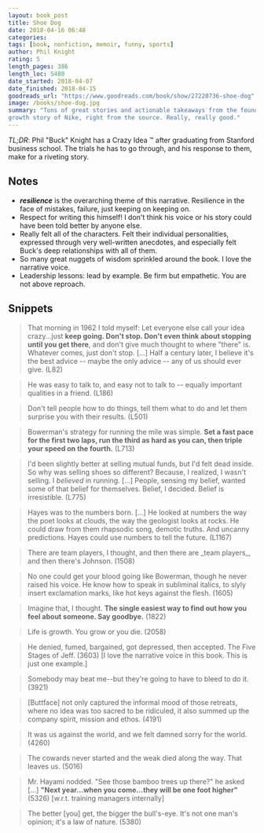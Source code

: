 ```yaml
---
layout: book_post
title: Shoe Dog
date: 2018-04-16 06:48
categories:
tags: [book, nonfiction, memoir, funny, sports]
author: Phil Knight
rating: 5
length_pages: 386
length_loc: 5480
date_started: 2018-04-07
date_finished: 2018-04-15
goodreads_url: "https://www.goodreads.com/book/show/27220736-shoe-dog"
image: /books/shoe-dog.jpg
summary: "Tons of great stories and actionable takeaways from the founding and
growth story of Nike, right from the source. Really, really good."
---
```


*TL;DR*: Phil "Buck" Knight has a Crazy Idea :tm: after graduating from
Stanford business school. The trials he has to go through, and his
response to them, make for a riveting story.

## Notes

* **_resilience_** is the overarching theme of this narrative.
  Resilience in the face of mistakes, failure, just keeping on keeping
  on.
* Respect for writing this himself! I don't think his voice or his story
  could have been told better by anyone else.
* Really felt all of the characters. Felt their individual
  personalities, expressed through very well-written anecdotes, and
  especially felt Buck's deep relationships with all of them.
* So many great nuggets of wisdom sprinkled around the book. I love the
  narrative voice.
* Leadership lessons: lead by example. Be firm but empathetic. You are
  not above reproach.

## Snippets

<blockquote>
  <p>
    That morning in 1962 I told myself: Let everyone else call your
    idea crazy...just <b>keep going. Don't stop. Don't even think about
    stopping until you get there</b>, and don't give much thought to where
    "there" is. Whatever comes, just don't stop. [...] Half a century
    later, I believe it's the best advice -- maybe the only advice --
    any of us should ever give. (L82)
  </p>
</blockquote>

<blockquote>
  <p>
    He was easy to talk to, and easy not to talk to -- equally important
    qualities in a friend. (L186)
  </p>
</blockquote>

<blockquote>
  <p>
    Don't tell people how to do things, tell them what to do and let
    them surprise you with their results. (L501)
  </p>
</blockquote>

<blockquote>
  <p>
    Bowerman's strategy for running the mile was simple. <b>Set a fast pace
    for the first two laps, run the third as hard as you can, then
    triple your speed on the fourth.</b> (L713)
  </p>
</blockquote>

<blockquote>
  <p>
    I'd been slightly better at selling mutual funds, but I'd felt dead
    inside. So why was selling shoes so different? Because, I realized,
    I wasn't selling. I <i>believed</i> in running. [...] People,
    sensing my belief, wanted some of that belief for themselves.
    Belief, I decided. Belief is irresistible. (L775)
  </p>
</blockquote>

<blockquote>
  <p>
    Hayes was to the numbers born. [...] He looked at numbers the way
    the poet looks at clouds, the way the geologist looks at rocks. He
    could draw from them rhapsodic song, demotic truths. And uncanny
    predictions. Hayes could use numbers to tell the future. (L1167)
  </p>
</blockquote>

<blockquote>
  <p>
    There are team players, I thought, and then there are _team players_,
    and then there's Johnson. (1508)
  </p>
</blockquote>

<blockquote>
  <p>
    No one could get your blood going like Bowerman, though he never
    raised his voice. He know how to speak in subliminal italics, to
    slyly insert exclamation marks, like hot keys against the flesh.
    (1605)
  </p>
</blockquote>

<blockquote>
  <p>
    Imagine that, I thought. <b>The single easiest way to find out how you
    feel about someone. Say goodbye.</b> (1822)
  </p>
</blockquote>

<blockquote>
  <p>
    Life is growth. You grow or you die. (2058)
  </p>
</blockquote>

<blockquote>
  <p>
    He denied, fumed, bargained, got depressed, then accepted. The Five
    Stages of Jeff. (3603) [I love the narrative voice in this book.
    This is just one example.]
  </p>
</blockquote>

<blockquote>
  <p>
    Somebody may beat me--but they're going to have to bleed to do it.
    (3921)
  </p>
</blockquote>

<blockquote>
  <p>
    [Buttface] not only captured the informal mood of those retreats,
    where no idea was too sacred to be ridiculed, it also summed up the
    company spirit, mission and ethos. (4191)
  </p>
</blockquote>

<blockquote>
  <p>
    It was us against the world, and we felt damned sorry for the world.
    (4260)
  </p>
</blockquote>

<blockquote>
  <p>
    The cowards never started and the weak died along the way. That
    leaves us. (5016)
  </p>
</blockquote>

<blockquote>
  <p>
    Mr. Hayami nodded. "See those bamboo trees up there?" he asked [...]
    <b>"Next year...when you come...they will be one foot higher"</b> (5326)
    [w.r.t. training managers internally]
  </p>
</blockquote>

<blockquote>
  <p>
    The better [you] get, the bigger the bull's-eye. It's not one man's
    opinion; it's a law of nature. (5380)
  </p>
</blockquote>
